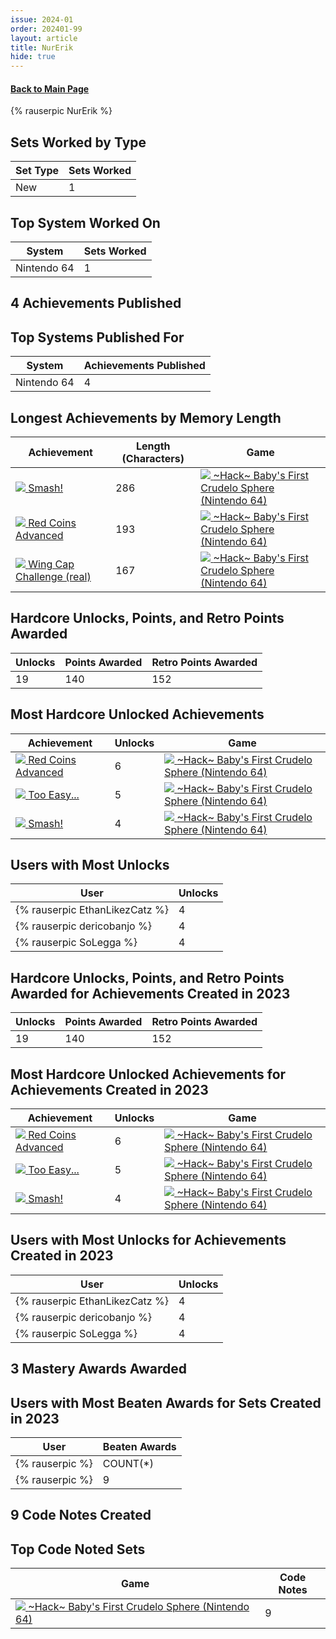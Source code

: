 ```yaml
---
issue: 2024-01
order: 202401-99
layout: article
title: NurErik
hide: true
---
```


#### [Back to Main Page](../dev-year-in-review.html)

<div class="bingo-winner">{% rauserpic NurErik %}</div>

## Sets Worked by Type

| Set Type | Sets Worked |
| -------- | ----------- |
| New      | 1           |

## Top System Worked On

| System      | Sets Worked |
| ----------- | ----------- |
| Nintendo 64 | 1           |

## 4 Achievements Published

## Top Systems Published For

| System      | Achievements Published |
| ----------- | ---------------------- |
| Nintendo 64 | 4                      |

## Longest Achievements by Memory Length

| Achievement                                                                                                                                                                                                                                                          | Length (Characters) | Game                                                                                                                                                                                                                                                    |
| -------------------------------------------------------------------------------------------------------------------------------------------------------------------------------------------------------------------------------------------------------------------- | ------------------- | ------------------------------------------------------------------------------------------------------------------------------------------------------------------------------------------------------------------------------------------------------- |
| <a class="gameicon-link" href="https://retroachievements.org/achievement/358750" target="_blank" rel="noopener"> <img class="gameicon" src="https://s3-eu-west-1.amazonaws.com/i.retroachievements.org/Badge/404149.png"> <span>Smash!</span></a>                    | 286                 | <a class="gameicon-link" href="https://retroachievements.org/game/22408" target="_blank" rel="noopener"> <img class="gameicon" src="https://retroachievements.org/Images/083058.png"> <span>~Hack~ Baby's First Crudelo Sphere (Nintendo 64)</span></a> |
| <a class="gameicon-link" href="https://retroachievements.org/achievement/358752" target="_blank" rel="noopener"> <img class="gameicon" src="https://s3-eu-west-1.amazonaws.com/i.retroachievements.org/Badge/404151.png"> <span>Red Coins Advanced</span></a>        | 193                 | <a class="gameicon-link" href="https://retroachievements.org/game/22408" target="_blank" rel="noopener"> <img class="gameicon" src="https://retroachievements.org/Images/083058.png"> <span>~Hack~ Baby's First Crudelo Sphere (Nintendo 64)</span></a> |
| <a class="gameicon-link" href="https://retroachievements.org/achievement/358751" target="_blank" rel="noopener"> <img class="gameicon" src="https://s3-eu-west-1.amazonaws.com/i.retroachievements.org/Badge/404150.png"> <span>Wing Cap Challenge (real)</span></a> | 167                 | <a class="gameicon-link" href="https://retroachievements.org/game/22408" target="_blank" rel="noopener"> <img class="gameicon" src="https://retroachievements.org/Images/083058.png"> <span>~Hack~ Baby's First Crudelo Sphere (Nintendo 64)</span></a> |

## Hardcore Unlocks, Points, and Retro Points Awarded

| Unlocks | Points Awarded | Retro Points Awarded |
| ------- | -------------- | -------------------- |
| 19      | 140            | 152                  |

## Most Hardcore Unlocked Achievements

| Achievement                                                                                                                                                                                                                                                   | Unlocks | Game                                                                                                                                                                                                                                                    |
| ------------------------------------------------------------------------------------------------------------------------------------------------------------------------------------------------------------------------------------------------------------- | ------- | ------------------------------------------------------------------------------------------------------------------------------------------------------------------------------------------------------------------------------------------------------- |
| <a class="gameicon-link" href="https://retroachievements.org/achievement/358752" target="_blank" rel="noopener"> <img class="gameicon" src="https://s3-eu-west-1.amazonaws.com/i.retroachievements.org/Badge/404151.png"> <span>Red Coins Advanced</span></a> | 6       | <a class="gameicon-link" href="https://retroachievements.org/game/22408" target="_blank" rel="noopener"> <img class="gameicon" src="https://retroachievements.org/Images/083058.png"> <span>~Hack~ Baby's First Crudelo Sphere (Nintendo 64)</span></a> |
| <a class="gameicon-link" href="https://retroachievements.org/achievement/358749" target="_blank" rel="noopener"> <img class="gameicon" src="https://s3-eu-west-1.amazonaws.com/i.retroachievements.org/Badge/404148.png"> <span>Too Easy...</span></a>        | 5       | <a class="gameicon-link" href="https://retroachievements.org/game/22408" target="_blank" rel="noopener"> <img class="gameicon" src="https://retroachievements.org/Images/083058.png"> <span>~Hack~ Baby's First Crudelo Sphere (Nintendo 64)</span></a> |
| <a class="gameicon-link" href="https://retroachievements.org/achievement/358750" target="_blank" rel="noopener"> <img class="gameicon" src="https://s3-eu-west-1.amazonaws.com/i.retroachievements.org/Badge/404149.png"> <span>Smash!</span></a>             | 4       | <a class="gameicon-link" href="https://retroachievements.org/game/22408" target="_blank" rel="noopener"> <img class="gameicon" src="https://retroachievements.org/Images/083058.png"> <span>~Hack~ Baby's First Crudelo Sphere (Nintendo 64)</span></a> |

## Users with Most Unlocks

| User                           | Unlocks |
| ------------------------------ | ------- |
| {% rauserpic EthanLikezCatz %} | 4       |
| {% rauserpic dericobanjo %}    | 4       |
| {% rauserpic SoLegga %}        | 4       |

## Hardcore Unlocks, Points, and Retro Points Awarded for Achievements Created in 2023

| Unlocks | Points Awarded | Retro Points Awarded |
| ------- | -------------- | -------------------- |
| 19      | 140            | 152                  |

## Most Hardcore Unlocked Achievements for Achievements Created in 2023

| Achievement                                                                                                                                                                                                                                                   | Unlocks | Game                                                                                                                                                                                                                                                    |
| ------------------------------------------------------------------------------------------------------------------------------------------------------------------------------------------------------------------------------------------------------------- | ------- | ------------------------------------------------------------------------------------------------------------------------------------------------------------------------------------------------------------------------------------------------------- |
| <a class="gameicon-link" href="https://retroachievements.org/achievement/358752" target="_blank" rel="noopener"> <img class="gameicon" src="https://s3-eu-west-1.amazonaws.com/i.retroachievements.org/Badge/404151.png"> <span>Red Coins Advanced</span></a> | 6       | <a class="gameicon-link" href="https://retroachievements.org/game/22408" target="_blank" rel="noopener"> <img class="gameicon" src="https://retroachievements.org/Images/083058.png"> <span>~Hack~ Baby's First Crudelo Sphere (Nintendo 64)</span></a> |
| <a class="gameicon-link" href="https://retroachievements.org/achievement/358749" target="_blank" rel="noopener"> <img class="gameicon" src="https://s3-eu-west-1.amazonaws.com/i.retroachievements.org/Badge/404148.png"> <span>Too Easy...</span></a>        | 5       | <a class="gameicon-link" href="https://retroachievements.org/game/22408" target="_blank" rel="noopener"> <img class="gameicon" src="https://retroachievements.org/Images/083058.png"> <span>~Hack~ Baby's First Crudelo Sphere (Nintendo 64)</span></a> |
| <a class="gameicon-link" href="https://retroachievements.org/achievement/358750" target="_blank" rel="noopener"> <img class="gameicon" src="https://s3-eu-west-1.amazonaws.com/i.retroachievements.org/Badge/404149.png"> <span>Smash!</span></a>             | 4       | <a class="gameicon-link" href="https://retroachievements.org/game/22408" target="_blank" rel="noopener"> <img class="gameicon" src="https://retroachievements.org/Images/083058.png"> <span>~Hack~ Baby's First Crudelo Sphere (Nintendo 64)</span></a> |

## Users with Most Unlocks for Achievements Created in 2023

| User                           | Unlocks |
| ------------------------------ | ------- |
| {% rauserpic EthanLikezCatz %} | 4       |
| {% rauserpic dericobanjo %}    | 4       |
| {% rauserpic SoLegga %}        | 4       |

## 3 Mastery Awards Awarded

## Users with Most Beaten Awards for Sets Created in 2023

| User            | Beaten Awards |
| --------------- | ------------- |
| {% rauserpic %} | COUNT(*)      |
| {% rauserpic %} | 9             |
## 9 Code Notes Created

## Top Code Noted Sets

| Game                                                                                                                                                                                                                                                    | Code Notes |
| ------------------------------------------------------------------------------------------------------------------------------------------------------------------------------------------------------------------------------------------------------- | ---------- |
| <a class="gameicon-link" href="https://retroachievements.org/game/22408" target="_blank" rel="noopener"> <img class="gameicon" src="https://retroachievements.org/Images/083058.png"> <span>~Hack~ Baby's First Crudelo Sphere (Nintendo 64)</span></a> | 9          |

